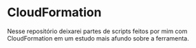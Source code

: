 # CloudFormation
Nesse repositório deixarei partes de scripts feitos por mim com CloudFormation em um estudo mais afundo sobre a ferramenta.
